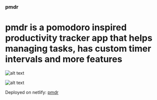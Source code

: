 ### pmdr

# pmdr is a pomodoro inspired productivity tracker app that helps managing tasks, has custom timer intervals and more features

![alt text](https://github.com/web3wolf/pmdr/blob/master/public/picture-1.png)

![alt text](https://github.com/web3wolf/pmdr/blob/master/public/picture-2.png)

Deployed on netlify: [pmdr](https://61751f02809382348ac4a985--pmdr1.netlify.app/)